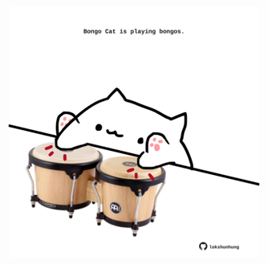 <!-- built at 28/09/2023, 08:00:57 UTC -->
<p align="center">
  <img width="500" height="500" src="./ReadmeImage.svg">
</p>
